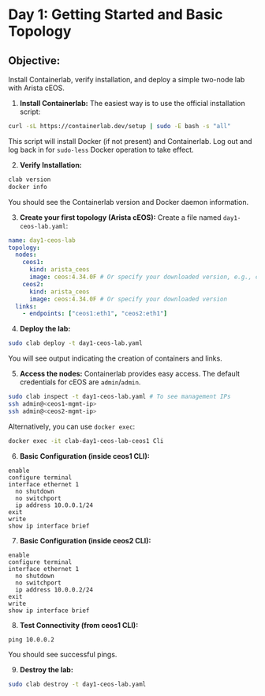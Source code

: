# Day 1: Getting Started and Basic Topology

## **Objective:** 
Install Containerlab, verify installation, and deploy a simple two-node lab with Arista cEOS.

1.  **Install Containerlab:**
The easiest way is to use the official installation script:

```bash
curl -sL https://containerlab.dev/setup | sudo -E bash -s "all"
```

This script will install Docker (if not present) and Containerlab. Log out and log back in for `sudo-less` Docker operation to take effect.

2.  **Verify Installation:**

```bash
clab version
docker info
```
You should see the Containerlab version and Docker daemon information.

3.  **Create your first topology (Arista cEOS):**
Create a file named `day1-ceos-lab.yaml`:

```yaml
name: day1-ceos-lab
topology:
  nodes:
    ceos1:
      kind: arista_ceos
      image: ceos:4.34.0F # Or specify your downloaded version, e.g., ceos:4.34.1F
    ceos2:
      kind: arista_ceos
      image: ceos:4.34.0F # Or specify your downloaded version
  links:
    - endpoints: ["ceos1:eth1", "ceos2:eth1"]
```

4.  **Deploy the lab:**

```bash
sudo clab deploy -t day1-ceos-lab.yaml
```

You will see output indicating the creation of containers and links.

5.  **Access the nodes:**
Containerlab provides easy access. The default credentials for cEOS are `admin`/`admin`.

```bash
sudo clab inspect -t day1-ceos-lab.yaml # To see management IPs
ssh admin@<ceos1-mgmt-ip>
ssh admin@<ceos2-mgmt-ip>
```

Alternatively, you can use `docker exec`:

```bash
docker exec -it clab-day1-ceos-lab-ceos1 Cli
```

6.  **Basic Configuration (inside ceos1 CLI):**

```
enable
configure terminal
interface ethernet 1
  no shutdown
  no switchport
  ip address 10.0.0.1/24
exit
write
show ip interface brief
```

7.  **Basic Configuration (inside ceos2 CLI):**

```
enable
configure terminal
interface ethernet 1
  no shutdown
  no switchport
  ip address 10.0.0.2/24
exit
write
show ip interface brief
```

8.  **Test Connectivity (from ceos1 CLI):**

```
ping 10.0.0.2
```

You should see successful pings.

9.  **Destroy the lab:**
```bash
sudo clab destroy -t day1-ceos-lab.yaml
```
